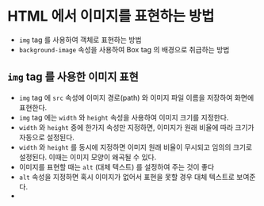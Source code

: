 # HTML 에서 이미지를 표현하는 방법

- `img` tag 를 사용하여 객체로 표현하는 방법
- `background-image` 속성을 사용하여 Box tag 의 배경으로 취급하는 방법

## `img` tag 를 사용한 이미지 표현

- `img` tag 에 `src` 속성에 이미지 경로(path) 와 이미지 파일 이름을 저장하여 화면에 표현한다.
- `img` tag 에는 `width` 와 `height` 속성을 사용하여 이미지 크기를 지정한다.
- `width` 와 `height` 중에 한가지 속성만 지정하면, 이미지가 원래 비율에 따라 크기가 자동으로 설정된다.
- `width` 와 `height` 를 동시에 지정하면 이미지 원래 비율이 무시되고 임의의 크기로 설정된다. 이때는 이미지 모양이 왜곡될 수 있다.
- 이미지를 표현할 때는 `alt` (대체 텍스트) 를 설정하여 주는 것이 좋다
- `alt` 속성을 지정하면 혹시 이미지가 없어서 표현을 못할 경우 대체 텍스트로 보여준다.
-
